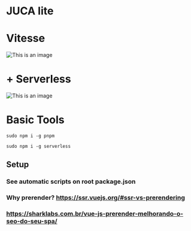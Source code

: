 # JUCA lite
# Vitesse
![This is an image](https://user-images.githubusercontent.com/11247099/111864893-a457fd00-899e-11eb-9f05-f4b88987541d.png)
# + Serverless
![This is an image](https://assets.serverless-extras.com/website/general/social-card-serverless-company.png)

# Basic Tools
```
sudo npm i -g pnpm
```
```
sudo npm i -g serverless
```

## Setup

### See automatic scripts on root package.json

### Why prerender? https://ssr.vuejs.org/#ssr-vs-prerendering
### https://sharklabs.com.br/vue-js-prerender-melhorando-o-seo-do-seu-spa/

